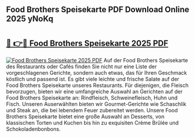 ## Food Brothers Speisekarte PDF Download Online 2025 yNoKq

# <h2><a href="http://gc9t1pa.nevu.top/?p=Food+Brothers+Speisekarte">🔗 👉🔴 Food Brothers Speisekarte 2025 PDF</a></h2>

[![Food Brothers Speisekarte 2025 PDF](https://i.imgur.com/dBaPXMq.png)](http://gc9t1pa.nevu.top/?p=Food+Brothers+Speisekarte)
Auf der Food Brothers Speisekarte des Restaurants oder Cafés finden Sie nicht nur eine Liste der vorgeschlagenen Gerichte, sondern auch etwas, das für Ihren Geschmack köstlich und passend ist. Es gibt viele leichte und frische Salate auf der Food Brothers Speisekarte unseres Restaurants. Für diejenigen, die Fleisch bevorzugen, bieten wir eine umfangreiche Auswahl an Gerichten auf der Food Brothers Speisekarte an: Rindfleisch, Schweinefleisch, Huhn und Fisch. Unseren Auserwählten bieten wir Gourmet-Gerichte wie Schaschlik und Steak an, die bei lebendem Feuer zubereitet werden. Unsere Food Brothers Speisekarte bietet eine große Auswahl an Desserts, von klassischen Torten und Kuchen bis hin zu exquisiten Crème Brûlée und Schokoladenbonbons.
